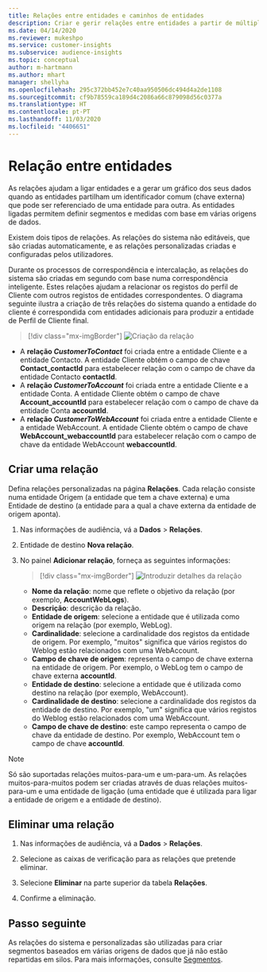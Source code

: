 ```yaml
---
title: Relações entre entidades e caminhos de entidades
description: Criar e gerir relações entre entidades a partir de múltiplas origens de dados.
ms.date: 04/14/2020
ms.reviewer: mukeshpo
ms.service: customer-insights
ms.subservice: audience-insights
ms.topic: conceptual
author: m-hartmann
ms.author: mhart
manager: shellyha
ms.openlocfilehash: 295c372bb452e7c40aa950506dc494d4a2de1108
ms.sourcegitcommit: cf9b78559ca189d4c2086a66c879098d56c0377a
ms.translationtype: HT
ms.contentlocale: pt-PT
ms.lasthandoff: 11/03/2020
ms.locfileid: "4406651"
---
```

# <a name="relationships-between-entities"></a>Relação entre entidades

As relações ajudam a ligar entidades e a gerar um gráfico dos seus dados quando as entidades partilham um identificador comum (chave externa) que pode ser referenciado de uma entidade para outra. As entidades ligadas permitem definir segmentos e medidas com base em várias origens de dados.

Existem dois tipos de relações. As relações do sistema não editáveis, que são criadas automaticamente, e as relações personalizadas criadas e configuradas pelos utilizadores.

Durante os processos de correspondência e intercalação, as relações do sistema são criadas em segundo com base numa correspondência inteligente. Estes relações ajudam a relacionar os registos do perfil de Cliente com outros registos de entidades correspondentes. O diagrama seguinte ilustra a criação de três relações do sistema quando a entidade do cliente é correspondida com entidades adicionais para produzir a entidade de Perfil de Cliente final.

> [!div class="mx-imgBorder"]
> ![Criação da relação](media/relationships-entities-merge.png "Criação da relação")

- A **relação *CustomerToContact*** foi criada entre a entidade Cliente e a entidade Contacto. A entidade Cliente obtém o campo de chave **Contact_contactId** para estabelecer relação com o campo de chave da entidade Contacto **contactId**.
- A **relação _CustomerToAccount_** foi criada entre a entidade Cliente e a entidade Conta. A entidade Cliente obtém o campo de chave **Account_accountId** para estabelecer relação com o campo de chave da entidade Conta **accountId**.
- A **relação _CustomerToWebAccount_** foi criada entre a entidade Cliente e a entidade WebAccount. A entidade Cliente obtém o campo de chave **WebAccount_webaccountId** para estabelecer relação com o campo de chave da entidade WebAccount **webaccountId**.

## <a name="create-a-relationship"></a>Criar uma relação

Defina relações personalizadas na página **Relações**. Cada relação consiste numa entidade Origem (a entidade que tem a chave externa) e uma Entidade de destino (a entidade para a qual a chave externa da entidade de origem aponta).

1. Nas informações de audiência, vá a **Dados** > **Relações**.

2. Entidade de destino **Nova relação**.

3. No painel **Adicionar relação**, forneça as seguintes informações:

   > [!div class="mx-imgBorder"]
   > ![Introduzir detalhes da relação](media/relationships-add.png "Introduzir detalhes da relação")

   - **Nome da relação**: nome que reflete o objetivo da relação (por exemplo, **AccountWebLogs**).
   - **Descrição**: descrição da relação.
   - **Entidade de origem**: selecione a entidade que é utilizada como origem na relação (por exemplo, WebLog).
   - **Cardinalidade**: selecione a cardinalidade dos registos da entidade de origem. Por exemplo, "muitos" significa que vários registos do Weblog estão relacionados com uma WebAccount.
   - **Campo de chave de origem**: representa o campo de chave externa na entidade de origem. Por exemplo, o WebLog tem o campo de chave externa **accountId**.
   - **Entidade de destino**: selecione a entidade que é utilizada como destino na relação (por exemplo, WebAccount).
   - **Cardinalidade de destino**: selecione a cardinalidade dos registos da entidade de destino. Por exemplo, "um" significa que vários registos do Weblog estão relacionados com uma WebAccount.
   - **Campo de chave de destino**: este campo representa o campo de chave da entidade de destino. Por exemplo, WebAccount tem o campo de chave **accountId**.

> [!NOTE]
> Só são suportadas relações muitos-para-um e um-para-um. As relações muitos-para-muitos podem ser criadas através de duas relações muitos-para-um e uma entidade de ligação (uma entidade que é utilizada para ligar a entidade de origem e a entidade de destino).

## <a name="delete-a-relationship"></a>Eliminar uma relação

1. Nas informações de audiência, vá a **Dados** > **Relações**.

2. Selecione as caixas de verificação para as relações que pretende eliminar.

3. Selecione **Eliminar** na parte superior da tabela **Relações**.

4. Confirme a eliminação.

## <a name="next-step"></a>Passo seguinte

As relações do sistema e personalizadas são utilizadas para criar segmentos baseados em várias origens de dados que já não estão repartidas em silos. Para mais informações, consulte [Segmentos](segments.md).
